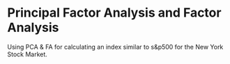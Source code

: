 # Principal Factor Analysis and Factor Analysis

Using PCA & FA for calculating an index similar to s&p500 for the New York Stock Market.
